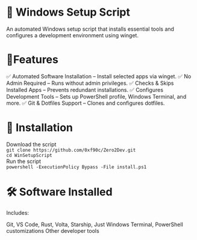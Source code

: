 # 🚀 Windows Setup Script

An automated Windows setup script that installs essential tools and configures a development environment using winget.

# 📌Features
✅ Automated Software Installation – Install selected apps via winget.
✅ No Admin Required – Runs without admin privileges.
✅ Checks & Skips Installed Apps – Prevents redundant installations.
✅ Configures Development Tools – Sets up PowerShell profile, Windows Terminal, and more.
✅ Git & Dotfiles Support – Clones and configures dotfiles.

# 🔧 Installation
Download the script  
`git clone https://github.com/0xf90c/Zero2Dev.git`  
`cd WinSetupScript`    
Run the script  
`powershell -ExecutionPolicy Bypass -File install.ps1`  

# 🛠️ Software Installed
Includes:

Git, VS Code, Rust, Volta, Starship, Just
Windows Terminal, PowerShell customizations
Other developer tools

